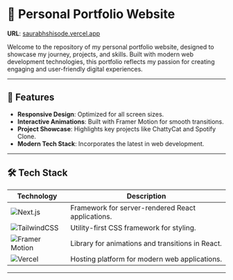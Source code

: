 # 🌟 Personal Portfolio Website  
**URL**: [saurabhshisode.vercel.app](https://saurabhshisode.vercel.app)  

Welcome to the repository of my personal portfolio website, designed to showcase my journey, projects, and skills. Built with modern web development technologies, this portfolio reflects my passion for creating engaging and user-friendly digital experiences.  

---

## 🚀 Features  
- **Responsive Design**: Optimized for all screen sizes.  
- **Interactive Animations**: Built with Framer Motion for smooth transitions.  
- **Project Showcase**: Highlights key projects like ChattyCat and Spotify Clone.  
- **Modern Tech Stack**: Incorporates the latest in web development.  

---

## 🛠️ Tech Stack  

| **Technology** | **Description** |  
| -------------- | --------------- |  
| ![Next.js](https://img.shields.io/badge/Next.js-000?style=for-the-badge&logo=next.js&logoColor=white) | Framework for server-rendered React applications. |  
| ![TailwindCSS](https://img.shields.io/badge/TailwindCSS-38B2AC?style=for-the-badge&logo=tailwind-css&logoColor=white) | Utility-first CSS framework for styling. |  
| ![Framer Motion](https://img.shields.io/badge/Framer%20Motion-0055FF?style=for-the-badge&logo=framer&logoColor=white) | Library for animations and transitions in React. |  
| ![Vercel](https://img.shields.io/badge/Vercel-000?style=for-the-badge&logo=vercel&logoColor=white) | Hosting platform for modern web applications. |  

---

